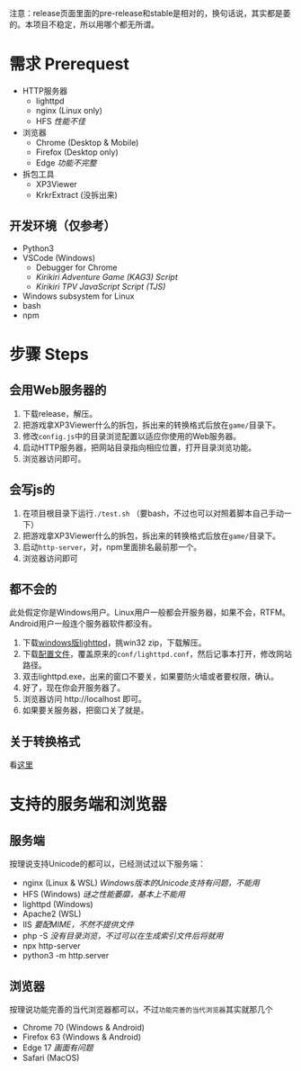 注意：release页面里面的pre-release和stable是相对的，换句话说，其实都是萎的。本项目不稳定，所以用哪个都无所谓。

# 需求 Prerequest
- HTTP服务器
  - lighttpd
  - nginx (Linux only)
  - HFS *性能不佳*
- 浏览器
  - Chrome (Desktop & Mobile)
  - Firefox (Desktop only)
  - Edge *功能不完整*
- 拆包工具
  - XP3Viewer
  - KrkrExtract (没拆出来)
## 开发环境（仅参考）
- Python3
- VSCode (Windows)
  - Debugger for Chrome
  - *Kirikiri Adventure Game (KAG3) Script*
  - *Kirikiri TPV JavaScript Script (TJS)*
- Windows subsystem for Linux
- bash
- npm

# 步骤 Steps
## 会用Web服务器的
1. 下载release，解压。
3. 把游戏拿XP3Viewer什么的拆包，拆出来的转换格式后放在`game/`目录下。
4. 修改`config.js`中的目录浏览配置以适应你使用的Web服务器。
5. 启动HTTP服务器，把网站目录指向相应位置，打开目录浏览功能。
6. 浏览器访问即可。

## 会写js的
1. 在项目根目录下运行`./test.sh` （要bash，不过也可以对照着脚本自己手动一下）
2. 把游戏拿XP3Viewer什么的拆包，拆出来的转换格式后放在`game/`目录下。
3. 启动`http-server`，对，npm里面排名最前那一个。
4. 浏览器访问即可

## 都不会的
此处假定你是Windows用户。Linux用户一般都会开服务器，如果不会，RTFM。Android用户一般连个服务器软件都没有。
1. 下载[windows版lighttpd](http://lighttpd.dtech.hu/)，挑win32 zip，下载解压。
2. 下载[配置文件](doc/lighttpd.conf)，覆盖原来的`conf/lighttpd.conf`，然后记事本打开，修改网站路径。
3. 双击lighttpd.exe，出来的窗口不要关，如果要防火墙或者要权限，确认。
4. 好了，现在你会开服务器了。
5. 浏览器访问 http://localhost 即可。
6. 如果要关服务器，把窗口关了就是。

## 关于转换格式
看[这里](CONVERT.md)

# 支持的服务端和浏览器
## 服务端
按理说支持Unicode的都可以，已经测试过以下服务端：
- nginx (Linux & WSL) *Windows版本的Unicode支持有问题，不能用*
- HFS (Windows) *谜之性能萎靡，基本上不能用*
- lighttpd (Windows)
- Apache2 (WSL)
- IIS *要配MIME，不然不提供文件*
- php -S *没有目录浏览，不过可以在生成索引文件后将就用*
- npx http-server
- python3 -m http.server

## 浏览器
按理说功能完善的当代浏览器都可以，不过`功能完善的当代浏览器`其实就那几个
- Chrome 70 (Windows & Android)
- Firefox 63 (Windows & Android)
- Edge 17 *画面有问题*
- Safari (MacOS)